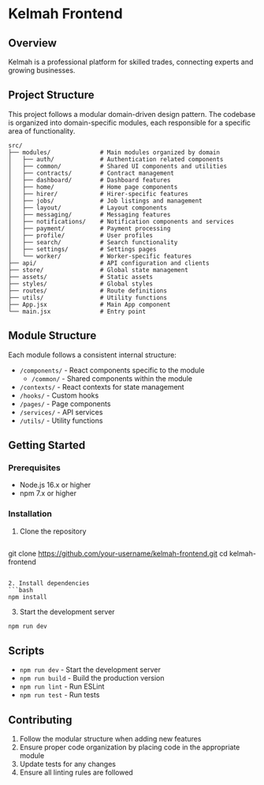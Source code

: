 # Kelmah Frontend

## Overview
Kelmah is a professional platform for skilled trades, connecting experts and growing businesses.

## Project Structure
This project follows a modular domain-driven design pattern. The codebase is organized into domain-specific modules, each responsible for a specific area of functionality.

```
src/
├── modules/              # Main modules organized by domain
│   ├── auth/             # Authentication related components
│   ├── common/           # Shared UI components and utilities
│   ├── contracts/        # Contract management
│   ├── dashboard/        # Dashboard features
│   ├── home/             # Home page components
│   ├── hirer/            # Hirer-specific features
│   ├── jobs/             # Job listings and management
│   ├── layout/           # Layout components
│   ├── messaging/        # Messaging features
│   ├── notifications/    # Notification components and services
│   ├── payment/          # Payment processing
│   ├── profile/          # User profiles
│   ├── search/           # Search functionality
│   ├── settings/         # Settings pages
│   └── worker/           # Worker-specific features
├── api/                  # API configuration and clients
├── store/                # Global state management
├── assets/               # Static assets
├── styles/               # Global styles
├── routes/               # Route definitions
├── utils/                # Utility functions
├── App.jsx               # Main App component
└── main.jsx              # Entry point
```

## Module Structure
Each module follows a consistent internal structure:
- `/components/` - React components specific to the module
  - `/common/` - Shared components within the module
- `/contexts/` - React contexts for state management
- `/hooks/` - Custom hooks
- `/pages/` - Page components
- `/services/` - API services
- `/utils/` - Utility functions

## Getting Started

### Prerequisites
- Node.js 16.x or higher
- npm 7.x or higher

### Installation
1. Clone the repository
   ```bash
git clone https://github.com/your-username/kelmah-frontend.git
   cd kelmah-frontend
   ```

2. Install dependencies
   ```bash
   npm install
   ```

3. Start the development server
```bash
npm run dev
```

## Scripts
- `npm run dev` - Start the development server
- `npm run build` - Build the production version
- `npm run lint` - Run ESLint
- `npm run test` - Run tests

## Contributing
1. Follow the modular structure when adding new features
2. Ensure proper code organization by placing code in the appropriate module
3. Update tests for any changes
4. Ensure all linting rules are followed
